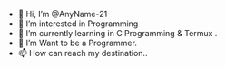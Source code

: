 - 👋 Hi, I’m @AnyName-21
- 👀 I’m interested in Programming
- 🌱 I’m currently learning in C Programming & Termux .
- 💞️ I’m Want to be a Programmer. 
- 📫 How can reach my destination..

<!---
AnyName-21/AnyName-21 is a ✨ special ✨ repository because its `README.md` (this file) appears on your GitHub profile.
You can click the Preview link to take a look at your changes.
--->

